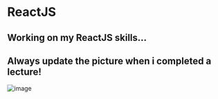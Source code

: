 # ReactJS

## Working on my ReactJS skills... 

## Always update the picture when i completed a lecture!

![image](https://user-images.githubusercontent.com/60651308/121915787-d4136880-cd33-11eb-83da-571da194abf8.png)
